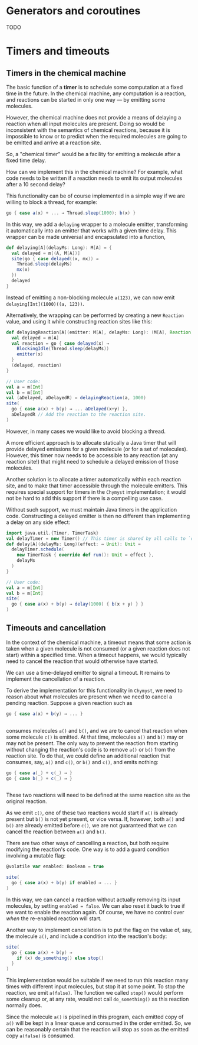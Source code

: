 <link href="{{ site.github.url }}/tables.css" rel="stylesheet" />

# Generators and coroutines

TODO

# Timers and timeouts

## Timers in the chemical machine

The basic function of a **timer** is to schedule some computation at a fixed time in the future.
In the chemical machine, any computation is a reaction, and reactions can be started in only one way — by emitting some molecules.

However, the chemical machine does not provide a means of delaying a reaction when all input molecules are present.
Doing so would be inconsistent with the semantics of chemical reactions,
because it is impossible to know or to predict when the required molecules are going to be emitted and arrive at a reaction site.

So, a "chemical timer" would be a facility for emitting a molecule after a fixed time delay.

How can we implement this in the chemical machine?
For example, what code needs to be written if a reaction needs to emit its output molecules after a 10 second delay?

This functionality can be of course implemented in a simple way if we are willing to block a thread, for example:

```scala
go { case a(x) + ... ⇒ Thread.sleep(1000); b(x) }

```

In this way, we add a `delaying` wrapper to a molecule emitter, transforming it automatically into an emitter that works with a given time delay.
This wrapper can be made universal and encapsulated into a function, 

```scala
def delaying[A](delayMs: Long): M[A] = {
  val delayed = m[(A, M[A])]
  site(go { case delayed((x, mx)) ⇒
    Thread.sleep(delayMs)
    mx(x) 
  })
  delayed
}

```

Instead of emitting a non-blocking molecule `a(123)`, we can now emit `delaying[Int](1000)((a, 123))`.

Alternatively, the wrapping can be performed by creating a new `Reaction` value, and using it while constructing reaction sites like this:

```scala
def delayingReaction[A](emitter: M[A], delayMs: Long): (M[A], Reaction) = {
  val delayed = m[A]
  val reaction = go { case delayed(x) ⇒ 
    BlockingIdle(Thread.sleep(delayMs))
    emitter(x)
  }
  (delayed, reaction)
}

// User code:
val a = m[Int]
val b = m[Int]
val (aDelayed, aDelayedR) = delayingReaction(a, 1000)
site(
  go { case a(x) + b(y) ⇒ ... aDelayed(x+y) },
  aDelayedR // Add the reaction to the reaction site.
)

```

However, in many cases we would like to avoid blocking a thread.

A more efficient approach is to allocate statically a Java timer that will provide delayed emissions for a given molecule (or for a set of molecules).
However, this timer now needs to be accessible to any reaction (at any reaction site!) that might need to schedule a delayed emission of those molecules.

Another solution is to allocate a timer automatically within each reaction site, and to make that timer accessible through the molecule emitters.
This requires special support for timers in the `Chymyst` implementation; it would not be hard to add this support if there is a compelling use case.

Without such support, we must maintain Java timers in the application code.
Constructing a delayed emitter is then no different than implementing a delay on any side effect:

```scala
import java.util.{Timer, TimerTask}
val delayTimer = new Timer() // This timer is shared by all calls to `delay()`.
def delay[A](delayMs: Long)(effect: ⇒ Unit): Unit =
  delayTimer.schedule(
    new TimerTask { override def run(): Unit = effect },
    delayMs
  )
}

// User code:
val a = m[Int]
val b = m[Int]
site(
  go { case a(x) + b(y) ⇒ delay(1000) { b(x + y) } }
)

```

## Timeouts and cancellation

In the context of the chemical machine, a timeout means that some action is taken when a given molecule is not consumed (or a given reaction does not start) within a specified time.
When a timeout happens, we would typically need to cancel the reaction that would otherwise have started.

We can use a time-delayed emitter to signal a timeout.
It remains to implement the cancellation of a reaction.

To derive the implementation for this functionality in `Chymyst`, we need to reason about what molecules are present when we need to cancel a pending reaction.
Suppose a given reaction such as 

```scala
go { case a(x) + b(y) ⇒ ... }
 
```

consumes molecules `a()` and `b()`, and we are to cancel that reaction when some molecule `c()` is emitted.
At that time, molecules `a()` and `b()` may or may not be present.
The only way to prevent the reaction from starting without changing the reaction's code is to remove `a()` or `b()` from the reaction site.
To do that, we could define an additional reaction that consumes, say, `a()` and `c()`, or `b()` and `c()`, and emits nothing:

```scala
go { case a(_) + c(_) ⇒ }
go { case b(_) + c(_) ⇒ }
 
```

These two reactions will need to be defined at the same reaction site as the original reaction.

As we emit `c()`, one of these two reactions would start if `a()` is already present but `b()` is not yet present, or vice versa.
If, however, both `a()` and `b()` are already emitted before `c()`, we are not guaranteed that we can cancel the reaction between `a()` and `b()`.

There are two other ways of cancelling a reaction, but both require modifying the reaction's code.
One way is to add a guard condition involving a mutable flag:

```scala
@volatile var enabled: Boolean = true

site(
  go { case a(x) + b(y) if enabled ⇒ ... }
)

```

In this way, we can cancel a reaction without actually removing its input molecules, by setting `enabled = false`.
We can also reset it back to true if we want to enable the reaction again.
Of course, we have no control over _when_ the re-enabled reaction will start.

Another way to implement cancellation is to put the flag on the value of, say, the molecule `a()`, and include a condition into the reaction's body:

```scala
site(
  go { case a(x) + b(y) ⇒
    if (x) do_something() else stop()
  }
)

```

This implementation would be suitable if we need to run this reaction many times with different input molecules, but stop it at some point.
To stop the reaction, we emit `a(false)`.
The function we called `stop()` would perform some cleanup or, at any rate, would not call `do_something()` as this reaction normally does.

Since the molecule `a()` is pipelined in this program, each emitted copy of `a()` will be kept in a linear queue and consumed in the order emitted.
So, we can be reasonably certain that the reaction will stop as soon as the emitted copy `a(false)` is consumed.
